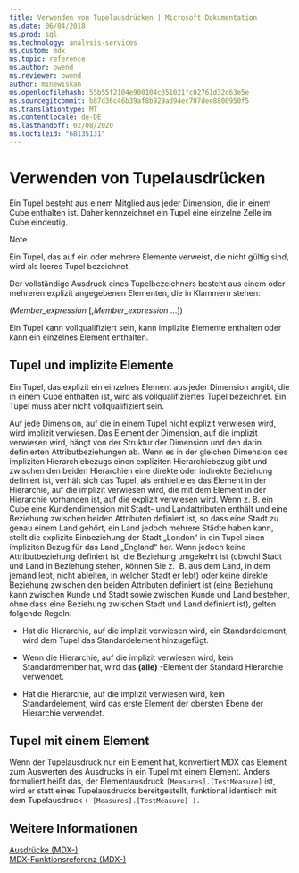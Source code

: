 ```yaml
---
title: Verwenden von Tupelausdrücken | Microsoft-Dokumentation
ms.date: 06/04/2018
ms.prod: sql
ms.technology: analysis-services
ms.custom: mdx
ms.topic: reference
ms.author: owend
ms.reviewer: owend
author: minewiskan
ms.openlocfilehash: 55b55f2104e900104c051021fc02761d32c63e5e
ms.sourcegitcommit: b87d36c46b39af8b929ad94ec707dee8800950f5
ms.translationtype: MT
ms.contentlocale: de-DE
ms.lasthandoff: 02/08/2020
ms.locfileid: "68135131"
---
```

# <a name="using-tuple-expressions"></a>Verwenden von Tupelausdrücken


  Ein Tupel besteht aus einem Mitglied aus jeder Dimension, die in einem Cube enthalten ist. Daher kennzeichnet ein Tupel eine einzelne Zelle im Cube eindeutig.  
  
> [!NOTE]  
>  Ein Tupel, das auf ein oder mehrere Elemente verweist, die nicht gültig sind, wird als leeres Tupel bezeichnet.  
  
 Der vollständige Ausdruck eines Tupelbezeichners besteht aus einem oder mehreren explizit angegebenen Elementen, die in Klammern stehen:  
  
 (*Member_expression* [,*Member_expression* ...])  
  
 Ein Tupel kann vollqualifiziert sein, kann implizite Elemente enthalten oder kann ein einzelnes Element enthalten.  
  
## <a name="tuples-and-implicit-members"></a>Tupel und implizite Elemente  
 Ein Tupel, das explizit ein einzelnes Element aus jeder Dimension angibt, die in einem Cube enthalten ist, wird als vollqualifiziertes Tupel bezeichnet. Ein Tupel muss aber nicht vollqualifiziert sein.  
  
 Auf jede Dimension, auf die in einem Tupel nicht explizit verwiesen wird, wird implizit verwiesen. Das Element der Dimension, auf die implizit verwiesen wird, hängt von der Struktur der Dimension und den darin definierten Attributbeziehungen ab. Wenn es in der gleichen Dimension des impliziten Hierarchiebezugs einen expliziten Hierarchiebezug gibt und zwischen den beiden Hierarchien eine direkte oder indirekte Beziehung definiert ist, verhält sich das Tupel, als enthielte es das Element in der Hierarchie, auf die implizit verwiesen wird, die mit dem Element in der Hierarchie vorhanden ist, auf die explizit verwiesen wird.  Wenn z. B. ein Cube eine Kundendimension mit Stadt- und Landattributen enthält und eine Beziehung zwischen beiden Attributen definiert ist, so dass eine Stadt zu genau einem Land gehört, ein Land jedoch mehrere Städte haben kann, stellt die explizite Einbeziehung der Stadt „London“ in ein Tupel einen impliziten Bezug für das Land „England“ her. Wenn jedoch keine Attributbeziehung definiert ist, die Beziehung umgekehrt ist (obwohl Stadt und Land in Beziehung stehen, können Sie z.  B. aus dem Land, in dem jemand lebt, nicht ableiten, in welcher Stadt er lebt) oder keine direkte Beziehung zwischen den beiden Attributen definiert ist (eine Beziehung kann zwischen Kunde und Stadt sowie zwischen Kunde und Land bestehen, ohne dass eine Beziehung zwischen Stadt und Land definiert ist), gelten folgende Regeln:  
  
-   Hat die Hierarchie, auf die implizit verwiesen wird, ein Standardelement, wird dem Tupel das Standardelement hinzugefügt.  
  
-   Wenn die Hierarchie, auf die implizit verwiesen wird, kein Standardmember hat, wird das **(alle)** -Element der Standard Hierarchie verwendet.  
  
-   Hat die Hierarchie, auf die implizit verwiesen wird, kein Standardelement, wird das erste Element der obersten Ebene der Hierarchie verwendet.  
  
## <a name="one-member-tuples"></a>Tupel mit einem Element  
 Wenn der Tupelausdruck nur ein Element hat, konvertiert MDX das Element zum Auswerten des Ausdrucks in ein Tupel mit einem Element. Anders formuliert heißt das, der Elementausdruck `[Measures].[TestMeasure]` ist, wird er statt eines Tupelausdrucks bereitgestellt, funktional identisch mit dem Tupelausdruck `( [Measures].[TestMeasure] ).`  
  
## <a name="see-also"></a>Weitere Informationen  
 [Ausdrücke &#40;MDX-&#41;](../mdx/expressions-mdx.md)   
 [MDX-Funktionsreferenz &#40;MDX-&#41;](../mdx/mdx-function-reference-mdx.md)  
  
  
